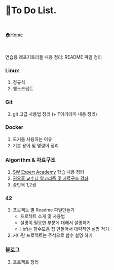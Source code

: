 # 📑To Do List.

<br>

[🏠Home](https://github.com/batboy118/Study_Note)

<br>

연습용 레포지토리들 내용 정리: README 파일 정리

### Linux

1. 정규식
2. 쉘스크립트

### Git

1. git 고급 사용법 정리 (+ T아카데미 내용 정리)

### Docker

1. 도커를 사용하는 이유
2. 기본 용어 및 명령어 정리

### Algorithm & 자료구조

1. [SW Expert Academy](swexpertacademy.com) 학습 내용 정리
2. [권오흠 교수님 알고리즘 및 자료구조 강좌](https://www.inflearn.com/course/알고리즘-강좌#description)
3. 종만북 1,2권

### 42

1. 프로젝트 별 Readme 파일만들기
   - 프로젝트 소개 및 사용법
   - 설명이 필요한 부분에 대해서 설명하기
   - libft는 함수모음 집 만들어서 대략적인 설명 적기
2. 커다란 프로젝트는 주석으로 함수 설명 하기

### 블로그

3. 프로젝트 정리
